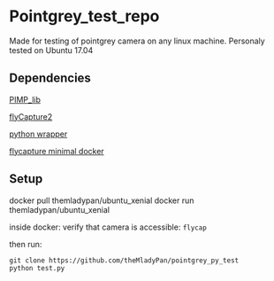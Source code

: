 # Pointgrey_test_repo

Made for testing of pointgrey camera on any linux machine. Personaly tested on Ubuntu 17.04

## Dependencies
[PIMP_lib](https://github.com/theMladyPan/PIMP)

[flyCapture2](https://www.ptgrey.com/flycapture-sdk)

[python wrapper](https://pypi.python.org/pypi/pyflycapture2)

[flycapture minimal docker](https://cloud.docker.com/swarm/themladypan/repository/docker/themladypan/ubuntu_xenial/general)

## Setup
docker pull themladypan/ubuntu_xenial
docker run themladypan/ubuntu_xenial

inside docker:
verify that camera is accessible:
`flycap`

then run:

```git clone https://github.com/theMladyPan/PIMP
git clone https://github.com/theMladyPan/pointgrey_py_test
python test.py
```
